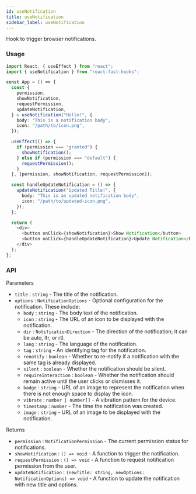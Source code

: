 ```yaml
---
id: useNotification
title: useNotification
sidebar_label: useNotification
---
```


Hook to trigger browser notifications.

### Usage

```typescript
import React, { useEffect } from "react";
import { useNotification } from "react-fast-hooks";

const App = () => {
  const {
    permission,
    showNotification,
    requestPermission,
    updateNotification,
  } = useNotification("Hello!", {
    body: "This is a notification body",
    icon: "/path/to/icon.png",
  });

  useEffect(() => {
    if (permission === "granted") {
      showNotification();
    } else if (permission === "default") {
      requestPermission();
    }
  }, [permission, showNotification, requestPermission]);

  const handleUpdateNotification = () => {
    updateNotification("Updated Title!", {
      body: "This is an updated notification body",
      icon: "/path/to/updated-icon.png",
    });
  };

  return (
    <div>
      <button onClick={showNotification}>Show Notification</button>
      <button onClick={handleUpdateNotification}>Update Notification</button>
    </div>
  );
};
```

### API

Parameters

- `title` : `string` - The title of the notification.
- `options` : `NotificationOptions` - Optional configuration for the notification. These include:
  - `body` : `string` - The body text of the notification.
  - `icon` : `string` - The URL of an icon to be displayed with the notification.
  - `dir` : `NotificationDirection` - The direction of the notification; it can be auto, ltr, or rtl.
  - `lang` : `string` - The language of the notification.
  - `tag` : `string` - An identifying tag for the notification.
  - `renotify` : `boolean` - Whether to re-notify if a notification with the same tag is already displayed.
  - `silent` : `boolean` - Whether the notification should be silent.
  - `requireInteraction` : `boolean` - Whether the notification should remain active until the user clicks or dismisses it.
  - `badge` : `string` - URL of an image to represent the notification when there is not enough space to display the icon.
  - `vibrate` : `number | number[]` - A vibration pattern for the device.
  - `timestamp` : `number` - The time the notification was created.
  - `image` : `string` - URL of an image to be displayed with the notification.

Returns

- `permission` : `NotificationPermission` - The current permission status for notifications.
- `showNotification` : `() => void` - A function to trigger the notification.
- `requestPermission` : `() => void` - A function to request notification permission from the user.
- `updateNotification` : `(newTitle: string, newOptions: NotificationOptions) => void` - A function to update the notification with new title and options.
  